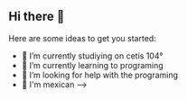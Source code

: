 ## Hi there 👋



Here are some ideas to get you started:

- 🔭 I’m currently studiying on cetis 104°
- 🌱 I’m currently learning to programing
- 🤔 I’m looking for help with the programing
- 🌮 I'm mexican
-->
